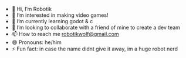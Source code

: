 - 👋 Hi, I’m Robotik
- 👀 I’m interested in making video games!
- 🌱 I’m currently learning godot & c
- 💞️ I’m looking to collaborate with a friend of mine to create a dev team
- 📫 How to reach me robotikwolf@gmail.com
- 😄 Pronouns: he/him
- ⚡ Fun fact: in case the name didnt give it away, im a huge robot nerd

<!---
Robotik404/Robotik404 is a ✨ special ✨ repository because its `README.md` (this file) appears on your GitHub profile.
You can click the Preview link to take a look at your changes.
--->
